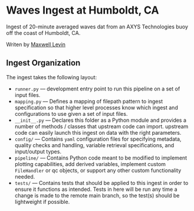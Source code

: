# Waves Ingest at Humboldt, CA

Ingest of 20-minute averaged waves dat from an AXYS Technologies buoy off the coast of
Humboldt, CA.

Writen by [Maxwell Levin](mailto:maxwell.levin@pnnl.gov)

## Ingest Organization

The ingest takes the following layout:

- `runner.py` –– development entry point to run this pipeline on a set of input files.
- `mapping.py` –– Defines a mapping of filepath pattern to ingest specification so that
higher level processes know which ingest and configurations to use given a set of input
files.
- `__init__.py` –– Declares this folder as a Python module and provides a number of
methods / classes that upstream code can import.
upstream code can easily launch this ingest on data with the right parameters.
- `config/` –– Contains `yaml` configuration files for specifying metadata, quality
checks and handling, variable retrieval specifications, and input/output types.
- `pipeline/` –– Contains Python code meant to be modified to implement plotting
capabilities, add derived variables, implement custom `FileHandler` or qc objects, or
support any other custom functionality needed.
- `tests/` –– Contains tests that should be applied to this ingest in order to ensure
it functions as intended. Tests in here will be run any time a change is made to the
remote main branch, so the test(s) should be lightweight if possible.
